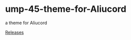 # ump-45-theme-for-Aliucord
a theme for Aliucord
<p></p>
<a href="https://github.com/BLACKGHOST115/ump-45-theme-fro-Aliucord/releases"> Releases </a>
